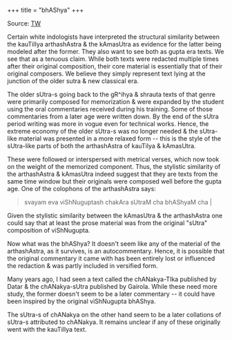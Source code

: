 +++
title = "bhAShya"
+++

Source: [TW](https://threadreaderapp.com/thread/1604005780482424832.html)

Certain white indologists have interpreted the structural similarity between the kauTilIya arthashAstra & the kAmasUtra as evidence for the latter being modeled after the former. They also want to see both as gupta era texts. We see that as a tenuous claim. While both texts were redacted multiple times after their original composition, their core material is essentially that of their original composers. We believe they simply represent text lying at the junction of the older sutra & new classical era. 

The older sUtra-s going back to the gR^ihya & shrauta texts of that genre were primarily composed for memorization & were expanded by the student using the oral commentaries received during his training. Some of those commentaries from a later age were written down. By the end of the sUtra period writing was more in vogue even for technical works. Hence, the extreme economy of the older sUtra-s was no longer needed & the sUtra-like material was presented in a more relaxed form -- this is the style of the sUtra-like parts of both the arthashAstra of kauTilya & kAmasUtra. 

These were followed or interspersed with metrical verses, which now took on the weight of the memorized component. Thus, the stylistic similarity of the arthashAstra & kAmasUtra indeed suggest that they are texts from the same time window but their originals were composed well before the gupta age. One of the colophons of the arthashAstra says: 

> svayam eva viShNuguptash chakAra sUtraM cha bhAShyaM cha | 

Given the stylistic similarity between the kAmasUtra & the arthashAstra one could say that at least the prose material was from the original "sUtra" composition of viShNugupta. 

Now what was the bhAShya? It doesn't seem like any of the material of the arthashAstra, as it survives, is an autocommentary. Hence, it is possible that the original commentary it came with has been entirely lost or influenced the redaction & was partly included in versified form.

Many years ago, I had seen a text called the chANakya-TIka published by Datar & the chANakya-sUtra published by Gairola. While these need more study, the former doesn't seem to be a later commentary -- it could have been inspired by the original viShNugupta bhAShya. 

The sUtra-s of chANakya on the other hand seem to be a later collations of sUtra-s attributed to chANakya. It remains unclear if any of these originally went with the kauTilIya text. 